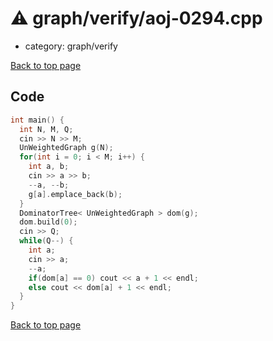 <!-- mathjax config similar to math.stackexchange -->
<script type="text/javascript" async
  src="https://cdnjs.cloudflare.com/ajax/libs/mathjax/2.7.5/MathJax.js?config=TeX-MML-AM_CHTML">
</script>
<script type="text/x-mathjax-config">
  MathJax.Hub.Config({
    TeX: { equationNumbers: { autoNumber: "AMS" }},
    tex2jax: {
      inlineMath: [ ['$','$'] ],
      processEscapes: true
    },
    "HTML-CSS": { matchFontHeight: false },
    displayAlign: "left",
    displayIndent: "2em"
  });
</script>

<script type="text/javascript" src="https://cdnjs.cloudflare.com/ajax/libs/jquery/3.4.1/jquery.min.js"></script>
<script src="https://cdn.jsdelivr.net/npm/jquery-balloon-js@1.1.2/jquery.balloon.min.js" integrity="sha256-ZEYs9VrgAeNuPvs15E39OsyOJaIkXEEt10fzxJ20+2I=" crossorigin="anonymous"></script>
<script type="text/javascript" src="../../../assets/js/copy-button.js"></script>
<link rel="stylesheet" href="../../../assets/css/copy-button.css" />


# :warning: graph/verify/aoj-0294.cpp
* category: graph/verify


[Back to top page](../../../index.html)



## Code
```cpp
int main() {
  int N, M, Q;
  cin >> N >> M;
  UnWeightedGraph g(N);
  for(int i = 0; i < M; i++) {
    int a, b;
    cin >> a >> b;
    --a, --b;
    g[a].emplace_back(b);
  }
  DominatorTree< UnWeightedGraph > dom(g);
  dom.build(0);
  cin >> Q;
  while(Q--) {
    int a;
    cin >> a;
    --a;
    if(dom[a] == 0) cout << a + 1 << endl;
    else cout << dom[a] + 1 << endl;
  }
}

```

[Back to top page](../../../index.html)

